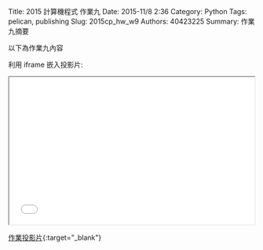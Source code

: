Title: 2015 計算機程式 作業九
Date: 2015-11/8 2:36
Category: Python
Tags: pelican, publishing
Slug: 2015cp_hw_w9
Authors: 40423225
Summary: 作業九摘要

以下為作業九內容

利用 iframe 嵌入投影片:

<iframe src="40423225_cp_w9_p.html" width="500" height="300"></iframe>

[作業投影片](40423225_cp_w9_p.html){:target="_blank"}


